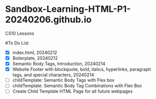 # Sandbox-Learning-HTML-P1-20240206.github.io
CS10 Lessons

#To Do List
- [x] index.html, 20240212
- [x] Boilerplate, 20240212
- [x] Semantic Body Tags, Introduction, 20240214
- [x] Website Footer with blockquote, bold, italics, hyperlinks, paragraph tags, and special characters, 20240214
- [ ] childTemplate: Semantic Body Tags with Flex box
- [ ] childTemplate: Semantic Body Tag Combinations with Flex Box
- [ ] Create Child Template HTML Page for all future webpages